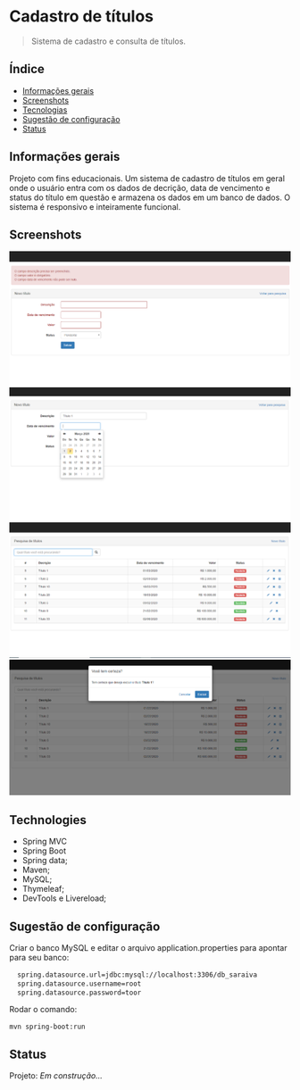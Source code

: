 # Cadastro de títulos
> Sistema de cadastro e consulta de títulos.

## Índice
* [Informações gerais](#informacoesgerais)
* [Screenshots](#screenshots)
* [Tecnologias](#tecnologias)
* [Sugestão de configuração](#sugestoes)
* [Status](#status)

## Informações gerais
Projeto com fins educacionais. Um sistema de cadastro de títulos em geral onde o usuário entra com os dados de decrição, data de vencimento e status do título em questão e armazena os dados em um banco de dados. O sistema é responsivo e inteiramente funcional.

## Screenshots
![Screenshot](https://github.com/FabioEntringerMoreira/Projeto-Spring-MVC/blob/master/imagem/3.png)
![Screenshot](https://github.com/FabioEntringerMoreira/Projeto-Spring-MVC/blob/master/imagem/Print1.png)
![Screenshot](https://github.com/FabioEntringerMoreira/Projeto-Spring-MVC/blob/master/imagem/2.png)
![Screenshot](https://github.com/FabioEntringerMoreira/Projeto-Spring-MVC/blob/master/imagem/4.png)
## Technologies
* Spring MVC
* Spring Boot  
* Spring data;
* Maven;
* MySQL;
* Thymeleaf;
* DevTools e Livereload;

## Sugestão de configuração
 Criar o banco MySQL e editar o arquivo application.properties para apontar para seu banco:
```
  spring.datasource.url=jdbc:mysql://localhost:3306/db_saraiva
  spring.datasource.username=root
  spring.datasource.password=toor
```
Rodar o comando: 
```
mvn spring-boot:run
```
## Status
Projeto: _Em construção..._
